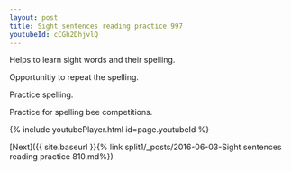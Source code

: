 ```yaml
---
layout: post
title: Sight sentences reading practice 997
youtubeId: cCGh2DhjvlQ
---
```

 
 
Helps to learn sight words and their spelling.

Opportunitiy to repeat the spelling. 

Practice spelling. 
 
Practice for spelling bee competitions. 
 
{% include youtubePlayer.html id=page.youtubeId %}
 
 

[Next]({{ site.baseurl }}{% link  split1/_posts/2016-06-03-Sight sentences reading practice 810.md%})
 
